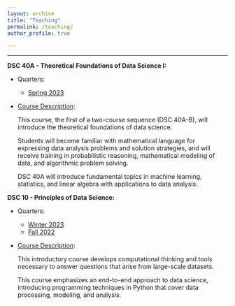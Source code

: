 ```yaml
---
layout: archive
title: "Teaching"
permalink: /teaching/
author_profile: true

---
```


---

**DSC 40A - Theoretical Foundations of Data Science I:**

- Quarters: 
  -  [Spring 2023](https://dsc-courses.github.io/dsc40a-2023-sp/)
  
- [Course Description](https://catalog.ucsd.edu/courses/DSC.html#dsc40a):

  This course, the first of a two-course sequence (DSC 40A-B), will introduce the 
  theoretical foundations of data science. 
  
  Students will become familiar with mathematical language for expressing data analysis 
  problems and solution strategies, and will receive training in probabilistic reasoning, 
  mathematical modeling of data, and algorithmic problem solving. 
  
  DSC 40A will introduce fundamental topics in machine learning, statistics, and 
  linear algebra with applications to data analysis. 
 
**DSC 10 - Principles of Data Science:**

- Quarters: 
  -  [Winter 2023](https://dsc-courses.github.io/dsc10-2023-wi/)
  -  [Fall 2022](https://dsc-courses.github.io/dsc10-2022-fa/)
  
- [Course Description](https://catalog.ucsd.edu/courses/DSC.html#dsc10):

  This introductory course develops computational thinking and tools necessary 
  to answer questions that arise from large-scale datasets. 
  
  This course emphasizes an end-to-end approach to data science, 
  introducing programming techniques in Python that cover data processing, 
  modeling, and analysis.

